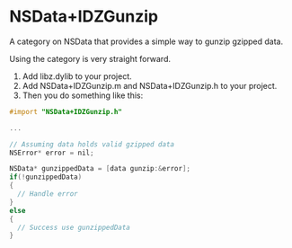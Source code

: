 NSData+IDZGunzip
================

A category on NSData that provides a simple way to gunzip gzipped data.

Using the category is very straight forward.
1. Add libz.dylib to your project. 
2. Add NSData+IDZGunzip.m and NSData+IDZGunzip.h to your project.
3. Then you do something like this:
```objective-c
#import "NSData+IDZGunzip.h"

...

// Assuming data holds valid gzipped data
NSError* error = nil;

NSData* gunzippedData = [data gunzip:&error];
if(!gunzippedData)
{
  // Handle error
}
else
{
  // Success use gunzippedData
}
```
